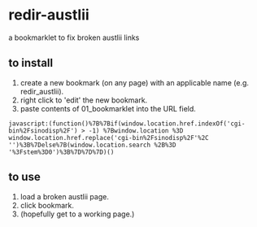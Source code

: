 # redir-austlii

a bookmarklet to fix broken austlii links

## to install
1. create a new bookmark (on any page) with an applicable name (e.g. redir_austlii).
2. right click to 'edit' the new bookmark.
3. paste contents of 01_bookmarklet into the URL field.

```
javascript:(function()%7B%7Bif(window.location.href.indexOf('cgi-bin%2Fsinodisp%2F') > -1) %7Bwindow.location %3D window.location.href.replace('cgi-bin%2Fsinodisp%2F'%2C '')%3B%7Delse%7B(window.location.search %2B%3D '%3Fstem%3D0')%3B%7D%7D%7D)()
```

## to use 
1. load a broken austlii page.
2. click bookmark.
3. (hopefully get to a working page.)
